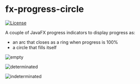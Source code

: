 fx-progress-circle
==============================
[![License](http://img.shields.io/badge/license-APLv2-blue.svg)](http://www.apache.org/licenses/LICENSE-2.0.html)

A couple of JavaFX progress indicators to display progress as:
 * an arc that closes as a ring when progress is 100%
 * a circle that fills itself

![empty](https://raw.github.com/torakiki/fx-progress-circle/master/graphics/empty_progress.png "No progress")

![determinated](https://raw.github.com/torakiki/fx-progress-circle/master/graphics/determinated_progress.png "Determinated progress")

![indeterminated](https://raw.github.com/torakiki/fx-progress-circle/master/graphics/indeterminated_progress.png "Indeterminated progress")
